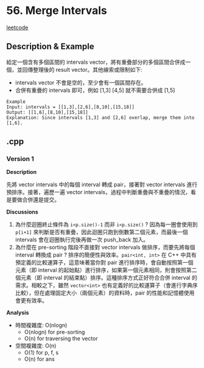 # 56. Merge Intervals
[leetcode](https://leetcode.com/problems/merge-intervals/description/)
## Description & Example
給定一個含有多個區間的 intervals vector，將有重疊部分的多個區間合併成一個，並回傳整理後的 result vector。其他線索或限制如下:
- intervals vector 不會是空的，至少會有一個區間存在。
- 合併有重疊的 intervals 即可，例如 [1,3] [4,5] 就不需要合併成 [1,5]

```
Example
Input: intervals = [[1,3],[2,6],[8,10],[15,18]]
Output: [[1,6],[8,10],[15,18]]
Explanation: Since intervals [1,3] and [2,6] overlap, merge them into [1,6].
```
## .cpp
### Version 1
**Description**

先將 vector intervals 中的每個 interval 轉成 pair，接著對 vector intervals 進行預排序。接著，遍歷一遍 vector intervals，過程中判斷重疊與不重疊的情況，看是要做合併還是提交。

**Discussions**
1. 為什麼迴圈終止條件為 `i<p.size()-1` 而非 `i<p.size()` ?
因為每一圈會使用到 `p[i+1]` 來判斷是否有重疊，因此迴圈只跑到倒數第二個元素，而最後一個 intervals 會在迴圈執行完後再做一次 push_back 加入。
2. 為什麼在 pre-sorting 階段不直接對 vector intervals 做排序，而要先將每個 interval 轉換成 pair ?
排序的簡便性與效率。`pair<int, int>` 在 C++ 中具有預定義的比較運算子，這意味著當你對 pair 進行排序時，會自動按照第一個元素（即 interval 的起始點）進行排序，如果第一個元素相同，則會按照第二個元素（即 interval 的結束點）排序。這種排序方式正好符合合併 interval 的需求。相較之下，雖然 `vector<int>` 也有定義好的比較運算子（會進行字典序比較），但在處理固定大小（兩個元素）的資料時，pair 的性能和記憶體使用會更有效率。

**Analysis**
- 時間複雜度: O(nlogn)
    - O(nlogn) for pre-sorting
    - O(n) for traversing the vector
- 空間複雜度: O(n)
    - O(1) for p, f, s
    - O(n) for ans
